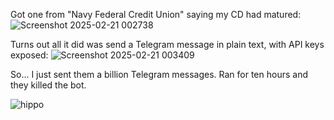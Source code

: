 Got one from "Navy Federal Credit Union" saying my CD had matured:
![Screenshot 2025-02-21 002738](https://github.com/user-attachments/assets/77a21856-edb7-4376-a872-cfb4ed015bdc)

Turns out all it did was send a Telegram message in plain text, with API keys exposed:
![Screenshot 2025-02-21 003409](https://github.com/user-attachments/assets/efff9dfa-f1fc-47f5-a679-1210ff0368fe)

So... I just sent them a billion Telegram messages.
Ran for ten hours and they killed the bot.

![hippo](https://media1.giphy.com/media/v1.Y2lkPTc5MGI3NjExN3VnOXIwd2c2a3BzcWUwejdqZHhidDQyNmkxenl3enB6MWhpZDd4aSZlcD12MV9pbnRlcm5hbF9naWZfYnlfaWQmY3Q9Zw/YYfEjWVqZ6NDG/giphy.gif)
